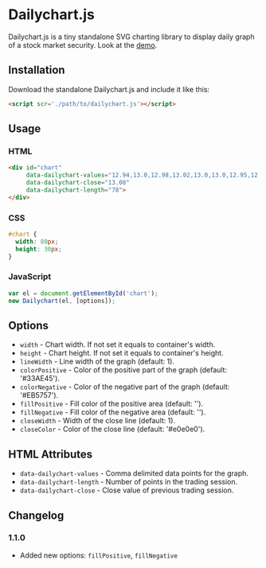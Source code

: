# Dailychart.js

Dailychart.js is a tiny standalone SVG charting library to display daily graph of a stock market security. Look at the [demo](https://kbychkov.github.io/dailychart/).

## Installation

Download the standalone Dailychart.js and include it like this:

```html
<script scr='./path/to/dailychart.js'></script>
```

## Usage

### HTML

```html
<div id="chart"
     data-dailychart-values="12.94,13.0,12.98,13.02,13.0,13.0,12.95,12.85,13.04,13.13"
     data-dailychart-close="13.08"
     data-dailychart-length="78">
</div>
```

### CSS

```css
#chart {
  width: 80px;
  height: 30px;
}
```

### JavaScript

```js
var el = document.getElementById('chart');
new Dailychart(el, [options]);
```

## Options

- `width` - Chart width. If not set it equals to container's width.
- `height` - Chart height. If not set it equals to container's height.
- `lineWidth` - Line width of the graph (default: 1).
- `colorPositive` - Color of the positive part of the graph (default: '#33AE45').
- `colorNegative` - Color of the negative part of the graph (default: '#EB5757').
- `fillPositive` - Fill color of the positive area (default: '').
- `fillNegative` - Fill color of the negative area (default: '').
- `closeWidth` - Width of the close line (default: 1).
- `closeColor` - Color of the close line (default: '#e0e0e0').

## HTML Attributes

- `data-dailychart-values` - Comma delimited data points for the graph.
- `data-dailychart-length` - Number of points in the trading session.
- `data-dailychart-close` - Close value of previous trading session.

## Changelog

### 1.1.0

- Added new options: `fillPositive`, `fillNegative`
